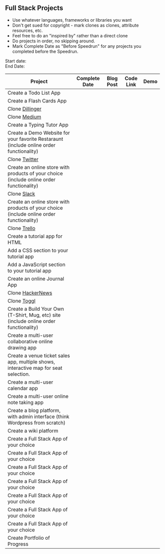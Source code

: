 ## Full Stack Projects

* Use whatever languages, frameworks or libraries you want
* Don't get sued for copyright - mark clones as clones, attribute resources, etc.
* Feel free to do an "inspired by" rather than a direct clone
* Do projects in order, no skipping around.
* Mark Complete Date as "Before Speedrun" for any projects you completed before the Speedrun.

Start date:  
End Date:

| Project                                                                                  | Complete Date | Blog Post | Code Link | Demo |
| ---------------------------------------------------------------------------------------- | ------------- | --------- | --------- | ---- |
| Create a Todo List App                                                                   |               |           |           |      |
| Create a Flash Cards App                                                                  |               |           |           |      |
| Clone [Dillinger](https://dillinger.io/)                                                 |               |           |           |      |
| Clone [Medium](https://medium.com/)                                                      |               |           |           |      |
| Create a Typing Tutor App                                                                |               |           |           |      |
| Create a Demo Website for your favorite Restaraunt (include online order functionality)  |               |           |           |      |
| Clone [Twitter](https://twitter.com/)                                                    |               |           |           |      |
| Create an online store with products of your choice (include online order functionality) |               |           |           |      |
| Clone [Slack](https://slack.com/)                                                        |               |           |           |      |
| Create an online store with products of your choice (include online order functionality) |               |           |           |      |
| Clone [Trello](https://trello.com/)                                                      |               |           |           |      |
| Create a tutorial app for HTML                                                           |               |           |           |      |
| Add a CSS section to your tutorial app                                                   |               |           |           |      |
| Add a JavaScript section to your tutorial app                                            |               |           |           |      |
| Create an online Journal App                                                             |               |           |           |      |
| Clone [HackerNews](https://news.ycombinator.com/)                                        |               |           |           |      |
| Clone [Toggl](https://toggl.com/)                                                        |               |           |           |      |
| Create a Build Your Own (T-Shirt, Mug, etc) site (include online order functionality)    |               |           |           |      |
| Create a multi-user collaborative online drawing app                                     |               |           |           |      |
| Create a venue ticket sales app, multiple shows, interactive map for seat selection.     |               |           |           |      |
| Create a multi-user calendar app                                                         |               |           |           |      |
| Create a multi-user online note taking app                                               |               |           |           |      |
| Create a blog platform, with admin interface (think Wordpress from scratch)              |               |           |           |      |
| Create a wiki platform   |               |           |           |      |
| Create a Full Stack App of your choice                                                   |               |           |           |      |
| Create a Full Stack App of your choice                                                   |               |           |           |      |
| Create a Full Stack App of your choice                                                   |               |           |           |      |
| Create a Full Stack App of your choice                                                   |               |           |           |      |
| Create a Full Stack App of your choice                                                   |               |           |           |      |
| Create a Full Stack App of your choice                                                   |               |           |           |      |
| Create a Full Stack App of your choice                                                   |               |           |           |      |
| Create Portfolio of Progress                                            |               |           |           |      |